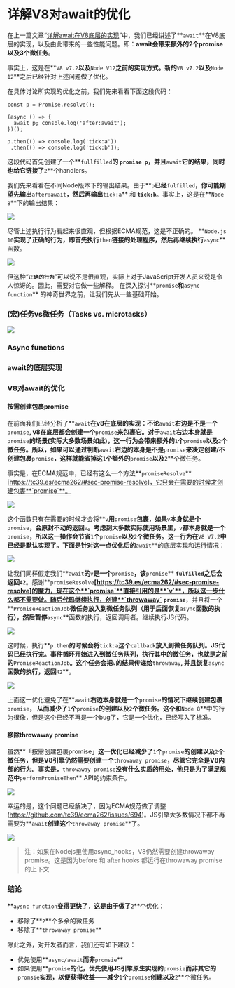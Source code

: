 # 详解V8对await的优化
在上一篇文章“[详解await在V8底层的实现](https://mp.weixin.qq.com/s/iqv4QHkbh62XQ8CEVS_iNg)”中，我们已经讲述了**`await`**在V8底层的实现，以及由此带来的一些性能问题。即：**await会带来额外的2个promise以及3个微任务**。

事实上，这是在**`V8 v7.2`**以及**`Node V12`**之前的实现方式。新的**`V8 v7.2`**以及**`Node 12`**之后已经针对上述问题做了优化。

在具体讨论所实现的优化之前，我们先来看看下面这段代码：

	const p = Promise.resolve();
	
	(async () => {
	  await p; console.log('after:await');
	})();
	
	p.then(() => console.log('tick:a'))
	 .then(() => console.log('tick:b'));
	 
这段代码首先创建了一个**`fullfilled`**的 **`promise p`**，并且**`await`**它的结果，同时也给它链接了**`2`**个handlers。

我们先来看看在不同Node版本下的输出结果。由于**`p`**已经**`fulfilled`**，你可能期望先输出**`after:await`**，然后再输出**`tick:a`** 和 **`tick:b`**。事实上，这是在**`Node 8`**下的输出结果：

![](https://mmbiz.qpic.cn/mmbiz_png/XsgEbl9Edml5CkJNH0TJ8cNX8TiaBoyCosvic2gsEHhwVPuerqbmic1TsIlar1tXicglNKUA17icWicDs5evMooO7lYw/0?wx_fmt=png)

尽管上述执行行为看起来很直观，但根据ECMA规范，这是不正确的。 **`Node.js 10`**实现了正确的行为，即首先执行**`then`**链接的处理程序，然后再继续执行**`async`**函数。

![](https://mmbiz.qpic.cn/mmbiz_png/XsgEbl9Edml5CkJNH0TJ8cNX8TiaBoyCoa0d3IEuFocZicREbiaGWlciaGrAPpgv5NsMWqbHtatttUuRtVEhkNYvNQ/0?wx_fmt=png)

但这种“**`正确的行为`**”可以说不是很直观，实际上对于JavaScript开发人员来说是令人惊讶的。因此，需要对它做一些解释。 在深入探讨**`promise`**和**`async function`** 的神奇世界之前，让我们先从一些基础开始。

### (宏)任务vs微任务（Tasks vs. microtasks）

![](https://mmbiz.qpic.cn/mmbiz_png/XsgEbl9Edml5CkJNH0TJ8cNX8TiaBoyCofRufQsXWtACA0Y6AtYNvV2XorGSbgd3g7wSDSNd9wR76YUpicrGDUZw/0?wx_fmt=png)

### Async functions

### await的底层实现

###  V8对await的优化
#### 按需创建包裹promise
在前面我们已经分析了**`await`**在v8在底层的实现：不论**`await`**右边是不是一个**`promise`**, v8在底层都会创建一个**`promise`**来包裹它。对于**`await`**右边本身就是**`promise`**的场景(实际大多数场景如此)，这一行为会带来额外的**`1`**个**`promise`**以及**`2`**个微任务。所以，如果可以通过判断**`await`**右边的本身是不是**`promise`**来决定创建/不创建包裹**`promise`**，这样就能省掉这**`1`**个额外的**`promise`**以及**`2`**个微任务。

事实是，在ECMA规范中，已经有这么一个方法**`promiseResolve`**[https://tc39.es/ecma262/#sec-promise-resolve]，它只会在需要的时候才创建包裹**`promise`**。

![](https://mmbiz.qpic.cn/mmbiz_png/XsgEbl9Edml5CkJNH0TJ8cNX8TiaBoyCoNnOlOFUXgrlGbWasNI1SSlTwoRj0yE8DFAUm2aicsOxLYqzUx0IZ2Kg/0?wx_fmt=png)

这个函数只有在需要的时候才会将**`v`**用**`promise`**包裹，如果**`v`**本身就是个**`promise`**，会原封不动的返回**`v`**。考虑到大多数实际使用场景里，**`v`**都本身就是一个**`promise`**，所以这一操作会节省**`1`**个**`promise`**以及**`2`**个微任务。这一行为在**`V8 V7.2`**中已经是默认实现了。下面是针对这一点优化后的**`await`**的底层实现和运行情况：

![](https://mmbiz.qpic.cn/mmbiz_png/XsgEbl9Edml5CkJNH0TJ8cNX8TiaBoyCokX7BU7sG0Q6qzRtvuVauajz2JN5PAVObAfIgaUN5Iuoo75TN9n7s9A/0?wx_fmt=png)

让我们同样假定我们**`await`**的**`v`**是一个**`promise`**，该**`promise`** **`fulfilled`**之后会返回**`42`**。感谢**`promiseResolve`**[https://tc39.es/ecma262/#sec-promise-resolve]的魔力，现在这个**`promise`**直接引用的是**`v`**，所以这一步什么都不需要做。随后代码继续执行，创建**`throwaway`** **`promise`**，并且将一个**`PromiseReactionJob`**微任务放入到微任务队列（用于后面恢复**`async`**函数的执行），然后暂停**`async`**函数的执行，返回调用者。继续执行JS代码。

![](https://mmbiz.qpic.cn/mmbiz_png/XsgEbl9Edml5CkJNH0TJ8cNX8TiaBoyCoGmbDEdauuafcn18dtFCibicxA27h0ejnusSdASEgobIvqUKT6CicHZ5vA/0?wx_fmt=png)

这时候，执行**`p.then`**的时候会将**`tick:a`**这个**`callback`**放入到微任务队列。JS代码已经执行完。事件循环开始进入到微任务队列，执行其中的微任务，也就是之前的**`PromiseReactionJob`**。这个任务会把**`v`**的结果传递给**`throwaway`**, 并且恢复**`async`**函数的执行，返回**`42`**。

![](https://mmbiz.qpic.cn/mmbiz_png/XsgEbl9Edml5CkJNH0TJ8cNX8TiaBoyCo9fUWWa2wBCnSZhQFga20ibdBLKibUzYbgkeWhQxGTPvyRXeF2sqcicwzA/0?wx_fmt=png)

上面这一优化避免了在**`await`**右边本身就是一个**`promise`**的情况下继续创建包裹**`promise`**， 从而减少了**`1`**个**`promise`**的创建以及**`2`**个微任务。这个和**`Node 8`**中的行为很像，但是这个已经不再是一个bug了，它是一个优化，已经写入了标准。

#### 移除throwaway promise
虽然**「按需创建包裹promise」**这一优化已经减少了**`1`**个**`promise`**的创建以及**`2`**个微任务，但是V8引擎仍然需要创建一个**`throwaway promise`**，尽管它完全是V8内部的行为。事实是，**`throwaway promise`**没有什么实质的用处，他只是为了满足规范中**`performPromiseThen`** API的约束条件。

![](https://mmbiz.qpic.cn/mmbiz_png/XsgEbl9Edml5CkJNH0TJ8cNX8TiaBoyCoomQqPQDBxN50HNVR0Ont9TxnEwTFVibakNbfDIfhw0tIW9wMHElJ8gA/0?wx_fmt=png)

幸运的是，这个问题已经解决了，因为ECMA规范做了调整(https://github.com/tc39/ecma262/issues/694)。JS引擎大多数情况下都不再需要为**`await`**创建这个**`throwaway promise`**了。

![](https://mmbiz.qpic.cn/mmbiz_png/XsgEbl9Edml5CkJNH0TJ8cNX8TiaBoyCoekTYKUvabRb6zS3seaSRSKEYicekiavBEibYsGGFHSVGgwfTiasOjeadaQ/0?wx_fmt=png)

>注：如果在Nodejs里使用async_hooks，V8仍然需要创建throwaway promise。这是因为before 和 after hooks 都运行在throwaway promise的上下文




### 结论
**`aysnc function`**变得更快了，这是由于做了**`2`**个优化：

- 移除了**`2`**个多余的微任务
- 移除了**`throwaway promise`**

除此之外，对开发者而言，我们还有如下建议：

- 优先使用**`async/await`**而非**`promsie`**
- 如果使用**`promise`**的化，优先使用JS引擎原生实现的**`promsie`**而非其它的**`promsie`**实现，以便获得收益——减少**`1`**个**`promise`**创建以及**`2`**个微任务。










